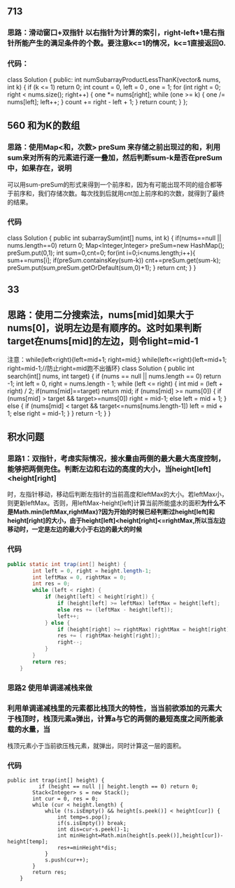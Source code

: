 ## 713 
### 思路：滑动窗口+双指针 以右指针为计算的索引，right-left+1是右指针所能产生的满足条件的个数。要注意k<=1的情况，k<=1直接返回0.
### 代码：
class Solution 
{
public:
    int numSubarrayProductLessThanK(vector<int>& nums, int k) 
    {
        if (k <= 1)
            return 0;
        int count = 0, left = 0 , one = 1;
        for (int right = 0; right < nums.size(); right++)
        {
            one *= nums[right];
            while (one >= k)
            {
                one /= nums[left];
                left++;
            }
            count += right - left + 1;
        }
        return count;
    }
};

## 560 和为K的数组
### 思路：使用Map<和，次数> preSum 来存储之前出现过的和，利用sum来对所有的元素进行逐一叠加，然后判断sum-k是否在preSum中，如果存在，说明
可以用sum-preSum的形式来得到一个前序和，因为有可能出现不同的组合都等于前序和，我们存储次数。每次找到后就用cnt加上前序和的次数，就得到了最终的结果。
### 代码
class Solution {
    public int subarraySum(int[] nums, int k) {
        if(nums==null || nums.length==0) return 0;
        Map<Integer,Integer> preSum=new HashMap();
        preSum.put(0,1);
        int sum=0,cnt=0;
        for(int i=0;i<nums.length;i++){
            sum+=nums[i];
            if(preSum.containsKey(sum-k)) cnt+=preSum.get(sum-k);
            preSum.put(sum,preSum.getOrDefault(sum,0)+1);
        }
        return cnt;
    }
}

## 33
## 思路：使用二分搜索法，nums[mid]如果大于nums[0]，说明左边是有顺序的。这时如果判断target在nums[mid]的左边，则令light=mid-1
注意：while(left<right){left=mid+1; right=mid;}
     while(left<=right){left=mid+1; right=mid-1;//防止right=mid跑不出循环}
     class Solution {
    public int search(int[] nums, int target) {
        if (nums == null || nums.length == 0) return -1;
        int left = 0, right = nums.length - 1;
        while (left <= right) {
            int mid = (left + right) / 2;
            if(nums[mid]==target) return mid;
            if (nums[mid] >= nums[0]) { 
                if (nums[mid] > target && target>=nums[0]) right = mid-1;
                else left = mid + 1;
            } else { 
                if (nums[mid] < target && target<=nums[nums.length-1]) left = mid + 1;
                else right = mid-1;
            }
        }
        return  -1;
    }
}

## 积水问题
### 思路1：双指针，考虑实际情况，接水量由两侧的最大最大高度控制，能够把两侧兜住。判断左边和右边的高度的大小，当height[left]<height[right]
时，左指针移动，移动后判断左指针的当前高度和leftMax的大小。若leftMax小，则更新leftMax。否则，用leftMax-height[left]计算当前所能盛水的面积**为什么不是Math.min(leftMax,rightMax)?因为开始的时候已经判断过height[left]和height[right]的大小，由于height[left]<height[right]<=rightMax,所以当左边移动时，一定是左边的最大小于右边的最大的时候**
### 代码
```java
public static int trap(int[] height) {
        int left = 0, right = height.length-1;
        int leftMax = 0, rightMax = 0;
        int res = 0;
        while (left < right) {
            if (height[left] < height[right]) {
                if (height[left] >= leftMax) leftMax = height[left];
                else res += (leftMax - height[left]);
                left++;
            } else {
                if (height[right] >= rightMax) rightMax = height[right];
                res += ( rightMax-height[right]);
                right--;
            }
        }
        return res;
    }
```

### 思路2 使用单调递减栈来做
### 利用单调递减栈里的元素都比栈顶大的特性，当当前欲添加的元素大于栈顶时，栈顶元素a弹出，计算a与它的两侧的最短高度之间所能承载的水量，当
栈顶元素小于当前欲压栈元素，就弹出，同时计算这一层的面积。
### 代码
```
public int trap(int[] height) {
          if (height == null || height.length == 0) return 0;
        Stack<Integer> s = new Stack();
        int cur = 0, res = 0;
        while (cur < height.length) {
            while (!s.isEmpty() && height[s.peek()] < height[cur]) {
                int temp=s.pop();
                if(s.isEmpty()) break;
                int dis=cur-s.peek()-1;
                int minHeight=Math.min(height[s.peek()],height[cur])-height[temp];
                res+=minHeight*dis;
            }
            s.push(cur++);
        }
        return res;
    }
```
     
